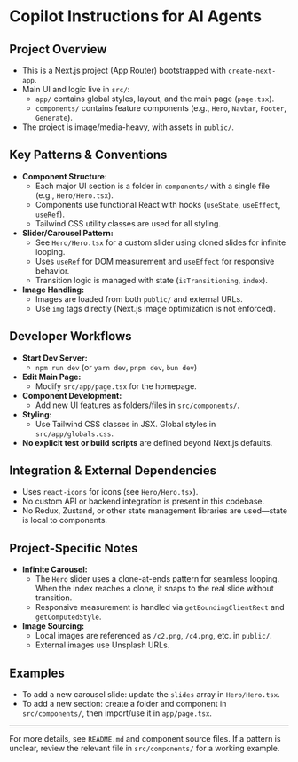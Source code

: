 # Copilot Instructions for AI Agents

## Project Overview
- This is a Next.js project (App Router) bootstrapped with `create-next-app`.
- Main UI and logic live in `src/`:
  - `app/` contains global styles, layout, and the main page (`page.tsx`).
  - `components/` contains feature components (e.g., `Hero`, `Navbar`, `Footer`, `Generate`).
- The project is image/media-heavy, with assets in `public/`.

## Key Patterns & Conventions
- **Component Structure:**
  - Each major UI section is a folder in `components/` with a single file (e.g., `Hero/Hero.tsx`).
  - Components use functional React with hooks (`useState`, `useEffect`, `useRef`).
  - Tailwind CSS utility classes are used for all styling.
- **Slider/Carousel Pattern:**
  - See `Hero/Hero.tsx` for a custom slider using cloned slides for infinite looping.
  - Uses `useRef` for DOM measurement and `useEffect` for responsive behavior.
  - Transition logic is managed with state (`isTransitioning`, `index`).
- **Image Handling:**
  - Images are loaded from both `public/` and external URLs.
  - Use `img` tags directly (Next.js image optimization is not enforced).

## Developer Workflows
- **Start Dev Server:**
  - `npm run dev` (or `yarn dev`, `pnpm dev`, `bun dev`)
- **Edit Main Page:**
  - Modify `src/app/page.tsx` for the homepage.
- **Component Development:**
  - Add new UI features as folders/files in `src/components/`.
- **Styling:**
  - Use Tailwind CSS classes in JSX. Global styles in `src/app/globals.css`.
- **No explicit test or build scripts** are defined beyond Next.js defaults.

## Integration & External Dependencies
- Uses `react-icons` for icons (see `Hero/Hero.tsx`).
- No custom API or backend integration is present in this codebase.
- No Redux, Zustand, or other state management libraries are used—state is local to components.

## Project-Specific Notes
- **Infinite Carousel:**
  - The `Hero` slider uses a clone-at-ends pattern for seamless looping. When the index reaches a clone, it snaps to the real slide without transition.
  - Responsive measurement is handled via `getBoundingClientRect` and `getComputedStyle`.
- **Image Sourcing:**
  - Local images are referenced as `/c2.png`, `/c4.png`, etc. in `public/`.
  - External images use Unsplash URLs.

## Examples
- To add a new carousel slide: update the `slides` array in `Hero/Hero.tsx`.
- To add a new section: create a folder and component in `src/components/`, then import/use it in `app/page.tsx`.

---

For more details, see `README.md` and component source files. If a pattern is unclear, review the relevant file in `src/components/` for a working example.
